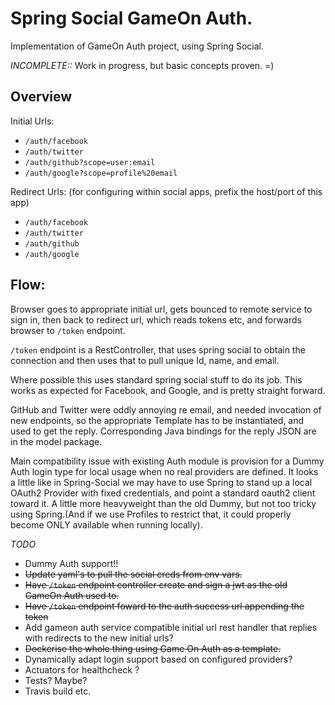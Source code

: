 # Spring Social GameOn Auth.

Implementation of GameOn Auth project, using Spring Social. 

*INCOMPLETE::* Work in progress, but basic concepts proven. =)

## Overview

Initial Urls:
- `/auth/facebook`
- `/auth/twitter`
- `/auth/github?scope=user:email`
- `/auth/google?scope=profile%20email`

Redirect Urls: (for configuring within social apps, prefix the host/port of this app)
- `/auth/facebook`
- `/auth/twitter`
- `/auth/github`
- `/auth/google`

## Flow:

Browser goes to appropriate initial url, gets bounced to remote service to sign in, then back to redirect url, which reads tokens etc, and forwards browser to `/token` endpoint. 

`/token` endpoint is a RestController, that uses spring social to obtain the connection and then uses that to pull unique Id, name, and email.

Where possible this uses standard spring social stuff to do its job. This works as expected for Facebook, and Google, and is pretty straight forward.

GitHub and Twitter were oddly annoying re email, and needed invocation of new endpoints, so the 
appropriate Template has to be instantiated, and used to get the reply. Corresponding Java bindings
for the reply JSON are in the model package. 

Main compatibility issue with existing Auth module is provision for a Dummy Auth login type for local usage when no real providers are defined. It looks a little like in Spring-Social we may have to use Spring to stand up a local OAuth2 Provider with fixed credentials, and point a standard oauth2 client toward it. A little more heavyweight than the old Dummy, but not too tricky using Spring.(And if we use Profiles to restrict that, it could properly become ONLY available when running locally).

*TODO*

- Dummy Auth support!!
- ~~Update yaml's to pull the social creds from env vars.~~
- ~~Have `/token` endpoint controller create and sign a jwt as the old GameOn Auth used to.~~
- ~~Have `/token` endpoint foward to the auth success url appending the token~~
- Add gameon auth service compatible initial url rest handler that replies with redirects to the new initial urls?
- ~~Dockerise the whole thing using Game On Auth as a template.~~
- Dynamically adapt login support based on configured providers?
- Actuators for healthcheck ?
- Tests? Maybe?
- Travis build etc.



